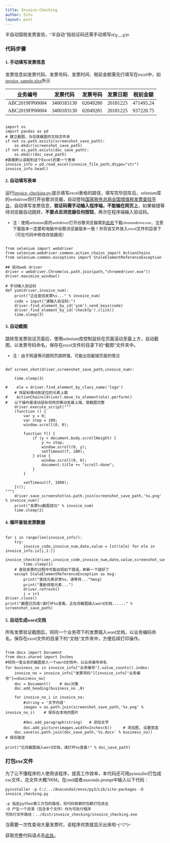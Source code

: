 ```yaml
---
title: Invoice-Checking
author: Situ
layout: post
---
```

<font face="仿宋" >半自动国税发票查验，“半自动”指验证码还需手动填写o(╥﹏╥)o</font>

<style>
    body {font-family: "华文中宋"}
</style>

<script src="https://cdn.jsdelivr.net/gh/google/code-prettify@master/loader/run_prettify.js"></script>

### 代码步骤
#### 1. 手动填写发票信息
发票信息如发票代码、发票号码、发票时间、税前金额需先行填写在excel中，如[invoice_sample.xlsx](https://github.com/Snowing-ST/invoice_checking/blob/master/invoice_sample.xlsx)所示


|业务编号|	发票代码|	发票号码|	发票日期|	税前金额|
|  ----  | ----  | ----  | ----  | ----  |
|ABC2019FP00004|	3400183130|	02049280|	20181225	|471495.24 |
|ABC2019FP00004|	3400183130|	02049281	|20181225|	937220.75 |

<pre class="prettyprint"><code class="language-py">
import os
import pandas as pd
# 建立截图、与存放截图的文档文件夹
if not os.path.exists(screenshot_save_path):
    os.mkdir(screenshot_save_path) 
if not os.path.exists(doc_save_path):
    os.mkdir(doc_save_path) 
#直接默认读取到这个Excel的第一个表单
invoice_info = pd.read_excel(invoice_file_path,dtype="str")
invoice_info.head()
</code></pre>

#### 2. 自动填写表单
运行[invoice_checking.py](https://github.com/Snowing-ST/invoice_checking/blob/master/invoice_checking.py),提示填写excel表格的路径，填写完毕回车后，selenium库的webdriver将打开谷歌浏览器，自动登陆[国家税务总局全国增值税发票查验平台](https://inv-veri.chinatax.gov.cn/index.html)，自动填写发票信息，**验证码需手动输入程序端，不能输在网页上**，如果输错等待浏览器自动跳转，**不要点击浏览器任何按钮**，再次在程序端输入验证码。

- <font size=2 > 注：使用selenium库的webdriver打开谷歌浏览器需到[此处](http://chromedriver.storage.googleapis.com/index.html)下载chromedriver.exe，注意下载版本一定要和电脑中谷歌浏览器版本一致！并将该文件放入excel文件的目录下（可在代码中修改存放路径）</font>

<pre class="prettyprint"><code class="language-py">
from selenium import webdriver
from selenium.webdriver.common.action_chains import ActionChains
from selenium.common.exceptions import StaleElementReferenceException

## 启动web driver
driver = webdriver.Chrome(os.path.join(path,"chromedriver.exe"))
driver.maximize_window()

# 手动输入验证码
def yzm(driver,invoice_num):
    print("正在查验发票%s..." % invoice_num)
    code = input("请输入验证码:")
    driver.find_element_by_id('yzm').send_keys(code)
    driver.find_element_by_id('checkfp').click()
    time.sleep(3)
</code></pre>

#### 3. 自动截图
跳转至发票验证页面后，使用selenium库控制鼠标在页面滚动至最上方，自动截图，以发票号码命名，保存在excel文件的目录下的“截图”文件夹中。

- <font size=2 >注：由于网速等问题网页跳转慢，可能出现截错页面的情况</font>

<pre class="prettyprint"><code class="language-py">
def screen_shot(driver,screenshot_save_path,invoice_num):
    
    time.sleep(3)
    
#    ele = driver.find_element_by_class_name('logo')
    # 将鼠标移动到定位的元素上面
#    ActionChains(driver).move_to_element(ele).perform()
#   以下操作是滚动鼠标将网页移动至最上端，使截图完整
    driver.execute_script("""
    (function () {
        var y = 0;
        var step = 100;
        window.scroll(0, 0);

        function f() {
            if (y < document.body.scrollHeight) {
                y += step;
                window.scroll(0, y);
                setTimeout(f, 100);
            } else {
                window.scroll(0, 0);
                document.title += "scroll-done";
            }
        }

        setTimeout(f, 1000);
    })();
""")  
    driver.save_screenshot(os.path.join(screenshot_save_path,'%s.png' % invoice_num))
    print("发票%s截图成功" % invoice_num)
    time.sleep(2)
</code></pre>

#### 4. 循环查验发票数据
<pre class="prettyprint"><code class="language-py">
for i in range(len(invoice_info)):
    try:
        invoice_code,invoice_num,date,value = [str(ele) for ele in invoice_info.ix[i,1:]]
        invoice_check(driver,invoice_code,invoice_num,date,value,screenshot_save_path)
        time.sleep(1)
    # 查验发票的过程中可能出现如下错误，刷新一下就好了
    except StaleElementReferenceException as msg:
        print("查找元素异常%s，请等待..."%msg)
        print("重新获取元素...")
        driver.refresh()
        i = i+1
driver.close()
print("截图已完成!请打开%s查看，正在将截图插入word文档......" % screenshot_save_path)
</code></pre>
#### 5. 自动生成word文档
所有发票验证截图后，将同一个业务项下的发票插入word文档，以业务编码命名，保存在excel文件的目录下的“文档”文件夹中，方便后续打印操作。

<pre class="prettyprint"><code class="language-py">
from docx import Document
from docx.shared import Inches
#将同一笔业务的截图放入一个word文档中，以业务编号命名
for business_no in invoice_info["业务编号"].value_counts().index:
    invoice_no = invoice_info["发票号码"][invoice_info["业务编号"]==business_no]
    doc = Document()    # doc对象
    doc.add_heading(business_no ,0)

    for invoice_no_i in invoice_no:
        #string = '文字内容'
        images = os.path.join(screenshot_save_path,'%s.png' % invoice_no_i)    # 保存在本地的图片
        
        #doc.add_paragraph(string)   # 添加文字
        doc.add_picture(images,width=Inches(6))     # 添加图, 设置宽度
    doc.save(os.path.join(doc_save_path,'%s.docx' % business_no))     # 保存路径   

print("已将截图插入word文档，请打开%s查看!" % doc_save_path)
</code></pre>

### 打包exe文件
为了让不懂程序的人使用该程序，提高工作效率，本代码还可用pyinstaller打包成exe文件，总文件大概700M。在cmd或者anaconda prompt中输入以下代码：
```
pyinstaller -p C:/.../Anaconda2/envs/py3/Lib/site-packages -D invoice_checking.py
```
    -p 指定python第三方包的路径，将代码依赖的包都打包进去
    -D 产生一个目录（包含多个文件）作为可执行程序
    可执行文件路径：../dist/invoice_checking/invoice_checking.exe

当需要一次性查询大量发票时，该程序优势就显示出来啦~(*^▽^*)~

获取完整代码请点击[此处](https://github.com/Snowing-ST/Invoice-Checking)。


